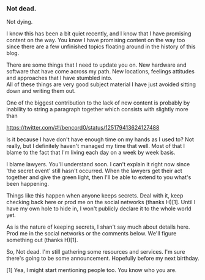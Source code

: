 ### Not dead.  
Not dying.

I know this has been a bit quiet recently, and I know that I have promising
content on the way. You know I have promising content on the way too since
there are a few unfinished topics floating around in the history of this blog.

There are some things that I need to update you on. New hardware and software
that have come across my path. New locations, feelings attitudes and
approaches that I have stumbled into.  
All of these things are very good subject material I have just avoided sitting
down and writing them out.

One of the biggest contribution to the lack of new content is probably by
inability to string a paragraph together which consists with slightly more
than

https://twitter.com/#!/bencord0/status/125179413624127488

Is it because I have don't have enough time on my hands as I used to? Not
really, but I definitely haven't managed my time that well. Most of that I
blame to the fact that I'm living each day on a week by week basis.

I blame lawyers. You'll understand soon. I can't explain it right now since
'the secret event' still hasn't occurred. When the lawyers get their act
together and give the green light, then I'll be able to extend to you what's
been happening.

Things like this happen when anyone keeps secrets. Deal with it, keep checking
back here or prod me on the social networks (thanks H)[1]. Until I have my own
hole to hide in, I won't publicly declare it to the whole world yet.

As is the nature of keeping secrets, I shan't say much about details here.
Prod me in the social networks or the comments below. We'll figure something
out (thanks H)[1].

So, Not dead. I'm still gathering some resources and services. I'm sure
there's going to be some announcement. Hopefully before my next birthday.

[1] Yea, I might start mentioning people too. You know who you are.
